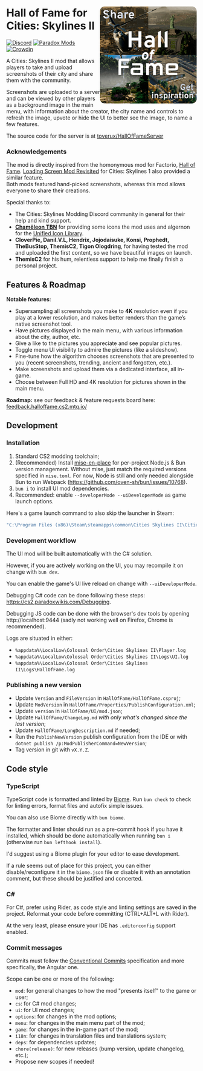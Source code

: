 # ﻿<img src="logo.png" alt="Hall of Fame logo" align="right" style="width: 256px">Hall of Fame for Cities: Skylines II

[![Discord](https://img.shields.io/badge/Discord-@toverux-5865f2?logo=discord&logoColor=white)](https://discord.gg/SsshDVq2Zj)
[![Paradox Mods](https://img.shields.io/badge/Paradox_Mods-Hall_of_Fame-5abe41)](https://mods.paradoxplaza.com/mods/90641/Windows)
[![Crowdin](https://badges.crowdin.net/halloffame-cs2/localized.svg)](https://crowdin.com/project/halloffame-cs2)

A Cities: Skylines II mod that allows players to take and upload screenshots of their city and share
them with the community.

Screenshots are uploaded to a server and can be viewed by other players as a background image in the
main menu, with information about the creator, the city name and controls to refresh the image,
upvote or hide the UI to better see the image, to name a few features.

The source code for the server is at
[toverux/HallOfFameServer](https://github.com/toverux/HallOfFameServer)

### Acknowledgements

The mod is directly inspired from the homonymous mod for Factorio,
[Hall of Fame](https://mods.factorio.com/mod/HallOfFame).
[Loading Screen Mod Revisited](https://steamcommunity.com/sharedfiles/filedetails/?id=2858591409)
for Cities: Skylines 1 also provided a similar feature.<br>
Both mods featured hand-picked screenshots, whereas this mod allows everyone to share their
creations.

Special thanks to:

- The Cities: Skylines Modding Discord community in general for their help and kind support.
- **[Chamëleon TBN](https://linktr.ee/chameleon_tbn)** for providing some icons the mod uses and algernon for the
  [Unified Icon Library](https://github.com/algernon-A/UnifiedIconLibrary).
- **CloverPie, Danil.V.L, Hendrix, Jojodaisuke, Konsi, Prophedt, TheBusStop, ThemisC2, Tigon
  Ologdring**, for having tested the mod and uploaded the first content, so we have beautiful images
  on launch.
- **ThemisC2** for his hum, relentless support to help me finally finish a personal project.

## Features & Roadmap

**Notable features**:

- Supersampling all screenshots you make to **4K** resolution even if you play at a lower
  resolution, and makes better renders than the game’s native screenshot tool.
- Have pictures displayed in the main menu, with various information about the city, author, etc.
- Give a like to the pictures you appreciate and see popular pictures.
- Toggle menu UI visibility to admire the pictures (like a slideshow).
- Fine-tune how the algorithm chooses screenshots that are presented to you (recent screenshots,
  trending, ancient and forgotten, etc.).
- Make screenshots and upload them via a dedicated interface, all in-game.
- Choose between Full HD and 4K resolution for pictures shown in the main menu.

**Roadmap:** see our feedback & feature requests board here:
[feedback.halloffame.cs2.mtq.io/](https://feedback.halloffame.cs2.mtq.io)

## Development

### Installation

1. Standard CS2 modding toolchain;
2. (Recommended) Install [mise-en-place](https://mise.jdx.dev) for per-project Node.js & Bun
   version management. Without mise, just match the required versions specified in `mise.toml`.
   For now, Node is still and only needed alongside Bun to run Webpack
   (https://github.com/oven-sh/bun/issues/10768).
3. `bun i` to install UI mod dependencies.
4. Recommended: enable `--developerMode --uiDeveloperMode` as game launch options.

Here's a game launch command to also skip the launcher in Steam:

```sh
"C:\Program Files (x86)\Steam\steamapps\common\Cities Skylines II\Cities2.exe" %command% --developerMode --uiDeveloperMode
```

### Development workflow

The UI mod will be built automatically with the C# solution.

However, if you are actively working on the UI, you may recompile it on change with `bun dev`.

You can enable the game's UI live reload on change with `--uiDeveloperMode`.

Debugging C# code can be done following these steps: https://cs2.paradoxwikis.com/Debugging.

Debugging JS code can be done with the browser's dev tools by opening http://localhost:9444 (sadly
not working well on Firefox, Chrome is recommended).

Logs are situated in either:

- `%appdata%\LocalLow\Colossal Order\Cities Skylines II\Player.log`
- `%appdata%\LocalLow\Colossal Order\Cities Skylines II\Logs\UI.log`
- `%appdata%\LocalLow\Colossal Order\Cities Skylines II\Logs\HallOfFame.log`

### Publishing a new version

- Update `Version` and `FileVersion` in `HallOfFame/HallOfFame.csproj`;
- Update `ModVersion` in `HallOfFame/Properties/PublishConfiguration.xml`;
- Update `version` in `HallOfFame/UI/mod.json`;
- Update `HallOfFame/ChangeLog.md` *with only what's changed since the last version*;
- Update `HallOfFame/LongDescription.md` if needed;
- Run the `PublishNewVersion` publish configuration from the IDE or with
  `dotnet publish /p:ModPublisherCommand=NewVersion`;
- Tag version in git with `vX.Y.Z`.

## Code style

### TypeScript

TypeScript code is formatted and linted by [Biome](https://biomejs.dev).
Run `bun check` to check for linting errors, format files and autofix simple issues.

You can also use Biome directly with `bun biome`.

The formatter and linter should run as a pre-commit hook if you have it installed,
which should be done automatically when running `bun i` (otherwise run `bun lefthook install`).

I'd suggest using a Biome plugin for your editor to ease development.

If a rule seems out of place for this project, you can either disable/reconfigure it in the
`biome.json` file or disable it with an annotation comment, but these should be justified and
concerted.

### C#

For C#, prefer using Rider, as code style and linting settings are saved in the project.
Reformat your code before committing (CTRL+ALT+L with Rider).

At the very least, please ensure your IDE has `.editorconfig` support enabled.

### Commit messages

Commits must follow the [Conventional Commits](https://www.conventionalcommits.org/en/v1.0.0)
specification and more specifically, the Angular one.

Scope can be one or more of the following:

- `mod`: for general changes to how the mod "presents itself" to the game or
  user;
- `cs`: for C# mod changes;
- `ui`: for UI mod changes;
- `options`: for changes in the mod options;
- `menu`: for changes in the main menu part of the mod;
- `game`: for changes in the in-game part of the mod;
- `i18n`: for changes in translation files and translations system;
- `deps`: for dependencies updates;
- `chore(release)`: for new releases (bump version, update changelog, etc.);
- Propose new scopes if needed!
